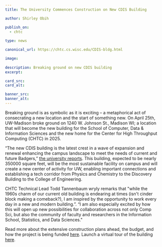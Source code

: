 ```yaml
---
title: The University Commences Construction on New CDIS Building

author: Shirley Obih

publish_on:
  - chtc
  
type: news 

canonical_url: https://chtc.cs.wisc.edu/CDIS-bldg.html

image: 
  
description: Breaking ground on new CDIS building
excerpt: 

card_src: 
card_alt: 

banner_src: 
banner_alt: 
---
```

  
Breaking ground is as symbolic as it is exciting – a metaphorical act of consecrating a new location and the start of something new. On April 25th, UW-Madison broke ground on 1240 W. Johnson St., Madison WI; a location that will become the new building for the School of Computer, Data & Information Sciences and the new home for the Center for High Throughput Computing (CHTC) in 2025.

“The new CDIS building is the latest crest in a wave of expansion and renewal enhancing the campus landscape to meet the needs of current and future Badgers,” [the university reports](https://news.wisc.edu/governor-chancellor-to-break-ground-on-new-home-for-uws-newest-school/).  This building, expected to be nearly 350000 square feet, will be the most sustainable facility on campus and will create a new center of activity for UW, enabling important connections and establishing a tech corridor from Physics and Chemistry to the Discovery Building to the College of Engineering. 

CHTC Technical Lead Todd Tannenbaum wryly remarks that  "while the 1960s charm of our current old building is endearing at times (isn't cinder block making a comeback?), I am inspired by the opportunity to work every day in a new and modern building.”. “I am also especially excited by how this will open up new possibilities for collaboration across not only Comp Sci, but also the community of faculty and researchers in the Information School, Statistics, and Data Sciences."

Read more about the extensive construction plans ahead, the budget, and how the project is being funded [here](https://news.wisc.edu/governor-chancellor-to-break-ground-on-new-home-for-uws-newest-school/). Launch a virtual tour of the building [here](https://cdis.wisc.edu/building/tour/).
